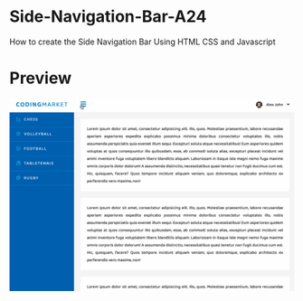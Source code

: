 # Side-Navigation-Bar-A24
How to create the Side Navigation Bar Using HTML CSS and Javascript 
# Preview
![demo](.media/sidebar_a24.gif ) 
